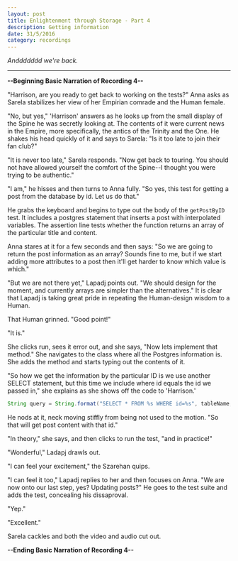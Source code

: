 ```yaml
---
layout: post
title: Enlightenment through Storage - Part 4
description: Getting information
date: 31/5/2016
category: recordings
---
```


*Anddddddd we're back.*

---

**--Beginning Basic Narration of Recording 4--**

"Harrison, are you ready to get back to working on the tests?" Anna asks as Sarela stabilizes her view of her Empirian comrade and the Human female.

"No, but yes," 'Harrison' answers as he looks up from the small display of the Spine he was secretly looking at. The contents of it were current news in the Empire, more specifically, the antics of the Trinity and the One. He shakes his head quickly of it and says to Sarela: "Is it too late to join their fan club?"

"It is never too late," Sarela responds. "Now get back to touring. You should not have allowed yourself the comfort of the Spine--I thought you were trying to be authentic."

"I am," he hisses and then turns to Anna fully. "So yes, this test for getting a post from the database by id. Let us do that."

He grabs the keyboard and begins to type out the body of the `getPostByID` test. It includes a postgres statement that inserts a post with interpolated variables. The assertion line tests whether the function returns an array of the particular title and content.

Anna stares at it for a few seconds and then says: "So we are going to return the post information as an array? Sounds fine to me, but if we start adding more attributes to a post then it'll get harder to know which value is which."

"But we are not there yet," Lapadj points out. "We should design for the moment, and currently arrays are simpler than the alternatives." It is clear that Lapadj is taking great pride in repeating the Human-design wisdom to a Human.

That Human grinned. "Good point!"

"It is."

She clicks run, sees it error out, and she says, "Now lets implement that method." She navigates to the class where all the Postgres information is. She adds the method and starts typing out the contents of it.

"So how we get the information by the particular ID is we use another SELECT statement, but this time we include where id equals the id we passed in," she explains as she shows off the code to 'Harrison.'

```java
String query = String.format("SELECT * FROM %s WHERE id=%s", tableName, id);
```

He nods at it, neck moving stiffly from being not used to the motion. "So that will get post content with that id."

"In theory," she says, and then clicks to run the test, "and in practice!"

"Wonderful," Ladapj drawls out.

"I can feel your excitement," the Szarehan quips.

"I can feel it too," Lapadj replies to her and then focuses on Anna. "We are now onto our last step, yes? Updating posts?" He goes to the test suite and adds the test, concealing his dissaproval.

"Yep."

"Excellent."

Sarela cackles and both the video and audio cut out.

**--Ending Basic Narration of Recording 4--**
